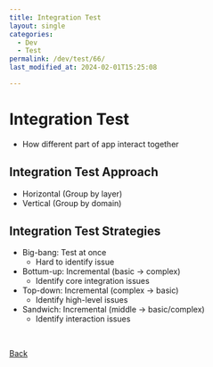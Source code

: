 ```yaml
---
title: Integration Test
layout: single
categories:
  - Dev
  - Test
permalink: /dev/test/66/
last_modified_at: 2024-02-01T15:25:08

---
```


# Integration Test

- How different part of app interact together

## Integration Test Approach

- Horizontal (Group by layer)
- Vertical (Group by domain)

## Integration Test Strategies

- Big-bang: Test at once
    - Hard to identify issue
- Bottum-up: Incremental (basic → complex)
    - Identify core integration issues
- Top-down: Incremental (complex → basic)
    - Identify high-level issues
- Sandwich: Incremental (middle → basic/complex)
    - Identify interaction issues

<br>

[Back](/dev/test/)
